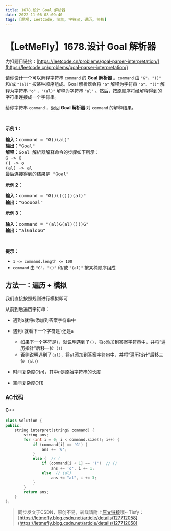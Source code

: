 ```yaml
---
title: 1678.设计 Goal 解析器
date: 2022-11-06 08:09:40
tags: [题解, LeetCode, 简单, 字符串, 遍历, 模拟]
---
```


# 【LetMeFly】1678.设计 Goal 解析器

力扣题目链接：[https://leetcode.cn/problems/goal-parser-interpretation/](https://leetcode.cn/problems/goal-parser-interpretation/)

<p>请你设计一个可以解释字符串 <code>command</code> 的 <strong>Goal 解析器</strong> 。<code>command</code> 由 <code>"G"</code>、<code>"()"</code> 和/或 <code>"(al)"</code> 按某种顺序组成。Goal 解析器会将 <code>"G"</code> 解释为字符串 <code>"G"</code>、<code>"()"</code> 解释为字符串 <code>"o"</code> ，<code>"(al)"</code> 解释为字符串 <code>"al"</code> 。然后，按原顺序将经解释得到的字符串连接成一个字符串。</p>

<p>给你字符串 <code>command</code> ，返回<em> </em><strong>Goal<em><strong> </strong></em>解析器 </strong>对<em> </em><code>command</code> 的解释结果。</p>

<p> </p>

<p><strong>示例 1：</strong></p>

<pre><strong>输入：</strong>command = "G()(al)"
<strong>输出：</strong>"Goal"
<strong>解释：</strong>Goal 解析器解释命令的步骤如下所示：
G -&gt; G
() -&gt; o
(al) -&gt; al
最后连接得到的结果是 "Goal"
</pre>

<p><strong>示例 2：</strong></p>

<pre><strong>输入：</strong>command = "G()()()()(al)"
<strong>输出：</strong>"Gooooal"
</pre>

<p><strong>示例 3：</strong></p>

<pre><strong>输入：</strong>command = "(al)G(al)()()G"
<strong>输出：</strong>"alGalooG"
</pre>

<p> </p>

<p><strong>提示：</strong></p>

<ul>
	<li><code>1 &lt;= command.length &lt;= 100</code></li>
	<li><code>command</code> 由 <code>"G"</code>、<code>"()"</code> 和/或 <code>"(al)"</code> 按某种顺序组成</li>
</ul>


    
## 方法一：遍历 + 模拟

我们直接按照规则进行模拟即可

从前到后遍历字符串：

+ 遇到```G```就将```G```添加到答案字符串中
+ 遇到```(```就看下一个字符是```)```还是```a```
   + 如果下一个字符是```)```，就说明遇到了```()```，将```o```添加到答案字符串中，并将“遍历指针”后移一位（```)```）
   + 否则说明遇到了```(al)```，将```al```添加到答案字符串中，并将“遍历指针”后移三位（```al)```）

+ 时间复杂度$O(n)$，其中$n$是原始字符串的长度
+ 空间复杂度$O(1)$

### AC代码

#### C++

```cpp
class Solution {
public:
    string interpret(string& command) {
        string ans;
        for (int i = 0; i < command.size(); i++) {
            if (command[i] == 'G') {
                ans += 'G';
            }
            else {  // (
                if (command[i + 1] == ')')  // ()
                    ans += 'o', i += 1;
                else  // (al)
                    ans += "al", i += 3;
            }
        }
        return ans;
    }
};
```

> 同步发文于CSDN，原创不易，转载请附上[原文链接](https://leetcode.letmefly.xyz/2022/11/06/LeetCode%201678.%E8%AE%BE%E8%AE%A1Goal%E8%A7%A3%E6%9E%90%E5%99%A8/)哦~
> Tisfy：[https://letmefly.blog.csdn.net/article/details/127712058](https://letmefly.blog.csdn.net/article/details/127712058)
